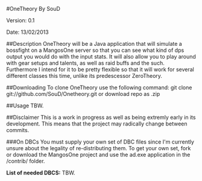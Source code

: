#OneTheory
By SouD

Version: 0.1

Date: 13/02/2013

##Description
OneTheory will be a Java application that will simulate a bossfight on a MangosOne server
so that you can see what kind of dps output you would do with the input stats. It will also
allow you to play around with gear setups and talents, as well as raid buffs and the such.
Furthermore I intend for it to be pretty flexible so that it will work for several different
classes this time, unlike its predescessor ZeroTheory.

##Downloading
To clone OneTheory use the following command: git clone git://github.com/SouD/Onetheory.git
or download repo as .zip

##Usage
TBW.

##Disclaimer
This is a work in progress as well as being extremly early in its development. This means that the
project may radically change between commits.

###On DBCs
You must supply your own set of DBC files since I'm currently unsure about the legality of re-distributing them.
To get your own set, fork or download the MangosOne project and use the ad.exe application in the /contrib/ folder.

**List of needed DBCS:**
TBW.
